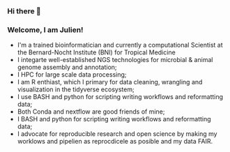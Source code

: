 ### Hi there 👋

<!--
**bbalog87/bbalog87** is a ✨ _special_ ✨ repository because its `README.md` (this file) appears on your GitHub profile.


-->


### Welcome, I am Julien!

* I'm a trained bioinformatician and currently a computational Scientist at the Bernard-Nocht Institute (BNI) for Tropical Medicine
* I integarte well-established NGS technologies for microbial & animal genome assembly and annotation;
* I HPC for large scale data processing;
* I am R enthiast, which I primary for data cleaning, wrangling and visualization in the tidyverse ecosystem; 
* I use BASH and python for scripting writing workflows and reformatting data;
* Both Conda and nextflow are good friends of mine;
* I BASH and python for scripting writing workflows and reformatting data;
* I advocate for reproducible research and open science by making my worklows and pipelien as reprocdicele as posible and my data FAIR.

